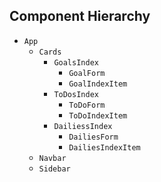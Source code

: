 ## Component Hierarchy

* `App`
  * `Cards`
    * `GoalsIndex`
      * `GoalForm`
      * `GoalIndexItem`
    * `ToDosIndex`
      * `ToDoForm`
      * `ToDoIndexItem`
    * `DailiessIndex`
      * `DailiesForm`
      * `DailiesIndexItem`
  * `Navbar`
  * `Sidebar`
